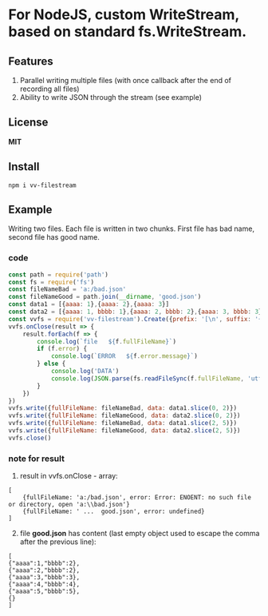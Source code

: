 # For NodeJS, custom WriteStream, based on standard fs.WriteStream.
## Features
1. Parallel writing multiple files (with once callback after the end of recording all files)
2. Ability to write JSON through the stream (see example)
## License
**MIT**
## Install
```
npm i vv-filestream
```
## Example
Writing two files. Each file is written in two chunks. First file has bad name, second file has good name.
### code
```javascript
const path = require('path')
const fs = require('fs')
const fileNameBad = 'a:/bad.json'
const fileNameGood = path.join(__dirname, 'good.json')
const data1 = [{aaaa: 1},{aaaa: 2},{aaaa: 3}]
const data2 = [{aaaa: 1, bbbb: 1},{aaaa: 2, bbbb: 2},{aaaa: 3, bbbb: 3},{aaaa: 4, bbbb: 4},{aaaa: 5, bbbb: 5}]
const vvfs = require('vv-filestream').Create({prefix: '[\n', suffix: '{}\n]'})
vvfs.onClose(result => {
    result.forEach(f => {
        console.log(`file   ${f.fullFileName}`)
        if (f.error) {
            console.log(`ERROR   ${f.error.message}`)
        } else {
            console.log('DATA')
            console.log(JSON.parse(fs.readFileSync(f.fullFileName, 'utf8')))
        }
    })
})
vvfs.write({fullFileName: fileNameBad, data: data1.slice(0, 2)})
vvfs.write({fullFileName: fileNameGood, data: data2.slice(0, 2)})
vvfs.write({fullFileName: fileNameBad, data: data1.slice(2, 5)})
vvfs.write({fullFileName: fileNameGood, data: data2.slice(2, 5)})
vvfs.close()
```
### note for result
1. result in vvfs.onClose - array:
```
[
    {fullFileName: 'a:/bad.json', error: Error: ENOENT: no such file or directory, open 'a:\\bad.json'}
    {fullFileName: ' ...  good.json', error: undefined}
]
```
2. file **good.json** has content (last empty object used to escape the comma after the previous line):
```
[
{"aaaa":1,"bbbb":2},
{"aaaa":2,"bbbb":2},
{"aaaa":3,"bbbb":3},
{"aaaa":4,"bbbb":4},
{"aaaa":5,"bbbb":5},
{}
]
```